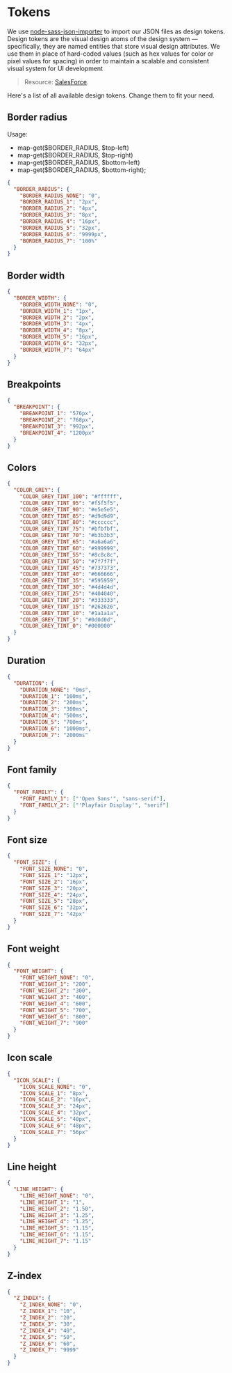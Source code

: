 # Tokens

We use
[node-sass-json-importer](https://www.npmjs.com/package/node-sass-json-importer)
to import our JSON files as design tokens. Design tokens are the visual design
atoms of the design system — specifically, they are named entities that store
visual design attributes. We use them in place of hard-coded values (such as hex
values for color or pixel values for spacing) in order to maintain a scalable
and consistent visual system for UI development

> Resource: [SalesForce](https://www.lightningdesignsystem.com/design-tokens/).

Here's a list of all available design tokens. Change them to fit your need.

## Border radius

Usage:

- map-get($BORDER_RADIUS, $top-left)
- map-get($BORDER_RADIUS, $top-right)
- map-get($BORDER_RADIUS, $bottom-left)
- map-get($BORDER_RADIUS, $bottom-right);

```json
{
  "BORDER_RADIUS": {
    "BORDER_RADIUS_NONE": "0",
    "BORDER_RADIUS_1": "2px",
    "BORDER_RADIUS_2": "4px",
    "BORDER_RADIUS_3": "8px",
    "BORDER_RADIUS_4": "16px",
    "BORDER_RADIUS_5": "32px",
    "BORDER_RADIUS_6": "9999px",
    "BORDER_RADIUS_7": "100%"
  }
}
```

## Border width

```json
{
  "BORDER_WIDTH": {
    "BORDER_WIDTH_NONE": "0",
    "BORDER_WIDTH_1": "1px",
    "BORDER_WIDTH_2": "2px",
    "BORDER_WIDTH_3": "4px",
    "BORDER_WIDTH_4": "8px",
    "BORDER_WIDTH_5": "16px",
    "BORDER_WIDTH_6": "32px",
    "BORDER_WIDTH_7": "64px"
  }
}
```

## Breakpoints

```json
{
  "BREAKPOINT": {
    "BREAKPOINT_1": "576px",
    "BREAKPOINT_2": "768px",
    "BREAKPOINT_3": "992px",
    "BREAKPOINT_4": "1200px"
  }
}
```

## Colors

```json
{
  "COLOR_GREY": {
    "COLOR_GREY_TINT_100": "#ffffff",
    "COLOR_GREY_TINT_95": "#f5f5f5",
    "COLOR_GREY_TINT_90": "#e5e5e5",
    "COLOR_GREY_TINT_85": "#d9d9d9",
    "COLOR_GREY_TINT_80": "#cccccc",
    "COLOR_GREY_TINT_75": "#bfbfbf",
    "COLOR_GREY_TINT_70": "#b3b3b3",
    "COLOR_GREY_TINT_65": "#a6a6a6",
    "COLOR_GREY_TINT_60": "#999999",
    "COLOR_GREY_TINT_55": "#8c8c8c",
    "COLOR_GREY_TINT_50": "#7f7f7f",
    "COLOR_GREY_TINT_45": "#737373",
    "COLOR_GREY_TINT_40": "#666666",
    "COLOR_GREY_TINT_35": "#595959",
    "COLOR_GREY_TINT_30": "#4d4d4d",
    "COLOR_GREY_TINT_25": "#404040",
    "COLOR_GREY_TINT_20": "#333333",
    "COLOR_GREY_TINT_15": "#262626",
    "COLOR_GREY_TINT_10": "#1a1a1a",
    "COLOR_GREY_TINT_5": "#0d0d0d",
    "COLOR_GREY_TINT_0": "#000000"
  }
}
```

## Duration

```json
{
  "DURATION": {
    "DURATION_NONE": "0ms",
    "DURATION_1": "100ms",
    "DURATION_2": "200ms",
    "DURATION_3": "300ms",
    "DURATION_4": "500ms",
    "DURATION_5": "700ms",
    "DURATION_6": "1000ms",
    "DURATION_7": "2000ms"
  }
}
```

## Font family

```json
{
  "FONT_FAMILY": {
    "FONT_FAMILY_1": ["'Open Sans'", "sans-serif"],
    "FONT_FAMILY_2": ["'Playfair Display'", "serif"]
  }
}
```

## Font size

```json
{
  "FONT_SIZE": {
    "FONT_SIZE_NONE": "0",
    "FONT_SIZE_1": "12px",
    "FONT_SIZE_2": "16px",
    "FONT_SIZE_3": "20px",
    "FONT_SIZE_4": "24px",
    "FONT_SIZE_5": "28px",
    "FONT_SIZE_6": "32px",
    "FONT_SIZE_7": "42px"
  }
}
```

## Font weight

```json
{
  "FONT_WEIGHT": {
    "FONT_WEIGHT_NONE": "0",
    "FONT_WEIGHT_1": "200",
    "FONT_WEIGHT_2": "300",
    "FONT_WEIGHT_3": "400",
    "FONT_WEIGHT_4": "600",
    "FONT_WEIGHT_5": "700",
    "FONT_WEIGHT_6": "800",
    "FONT_WEIGHT_7": "900"
  }
}
```

## Icon scale

```json
{
  "ICON_SCALE": {
    "ICON_SCALE_NONE": "0",
    "ICON_SCALE_1": "8px",
    "ICON_SCALE_2": "16px",
    "ICON_SCALE_3": "24px",
    "ICON_SCALE_4": "32px",
    "ICON_SCALE_5": "40px",
    "ICON_SCALE_6": "48px",
    "ICON_SCALE_7": "56px"
  }
}
```

## Line height

```json
{
  "LINE_HEIGHT": {
    "LINE_HEIGHT_NONE": "0",
    "LINE_HEIGHT_1": "1",
    "LINE_HEIGHT_2": "1.50",
    "LINE_HEIGHT_3": "1.25",
    "LINE_HEIGHT_4": "1.25",
    "LINE_HEIGHT_5": "1.15",
    "LINE_HEIGHT_6": "1.15",
    "LINE_HEIGHT_7": "1.15"
  }
}
```

## Z-index

```json
{
  "Z_INDEX": {
    "Z_INDEX_NONE": "0",
    "Z_INDEX_1": "10",
    "Z_INDEX_2": "20",
    "Z_INDEX_3": "30",
    "Z_INDEX_4": "40",
    "Z_INDEX_5": "50",
    "Z_INDEX_6": "60",
    "Z_INDEX_7": "9999"
  }
}
```
